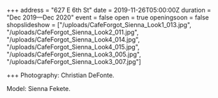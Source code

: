 +++
address = "627 E 6th St"
date = 2019-11-26T05:00:00Z
duration = "Dec 2019—Dec 2020"
event = false
open = true
openingsoon = false
shopslideshow = ["/uploads/CafeForgot_Sienna_Look1_013.jpg", "/uploads/CafeForgot_Sienna_Look2_011.jpg", "/uploads/CafeForgot_Sienna_Look4_014.jpg", "/uploads/CafeForgot_Sienna_Look4_015.jpg", "/uploads/CafeForgot_Sienna_Look3_005.jpg", "/uploads/CafeForgot_Sienna_Look3_007.jpg"]

+++
Photography: Christian DeFonte.

Model: Sienna Fekete. 